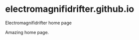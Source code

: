 # electromagnifidrifter.github.io
Electromagnifidrifter home page

Amazing home page.  

  

  

      

      


    
    
    

  
  



    
  

  

  
    
  
  


    
    





    
  

  
  
  

  
  


     









  









